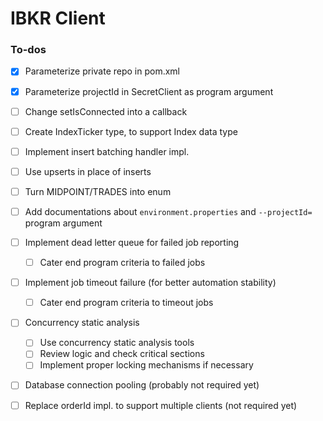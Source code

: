 # IBKR Client

### To-dos

* [x] Parameterize private repo in pom.xml
* [x] Parameterize projectId in SecretClient as program argument
* [ ] Change setIsConnected into a callback
* [ ] Create IndexTicker type, to support Index data type
* [ ] Implement insert batching handler impl.
* [ ] Use upserts in place of inserts
* [ ] Turn MIDPOINT/TRADES into enum
* [ ] Add documentations about `environment.properties` and  `--projectId=` program argument
* [ ] Implement dead letter queue for failed job reporting
  * [ ] Cater end program criteria to failed jobs
* [ ] Implement job timeout failure (for better automation stability)
  * [ ] Cater end program criteria to timeout jobs
* [ ] Concurrency static analysis
  * [ ] Use concurrency static analysis tools
  * [ ] Review logic and check critical sections
  * [ ] Implement proper locking mechanisms if necessary
* [ ] Database connection pooling (probably not required yet)
* [ ] Replace orderId impl. to support multiple clients (not required yet)

